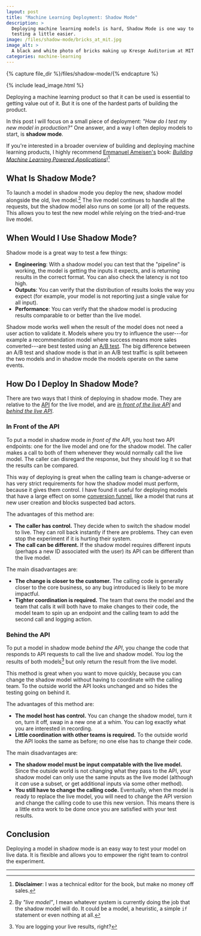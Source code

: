```yaml
---
layout: post
title: "Machine Learning Deployment: Shadow Mode"
description: >
  Deploying machine learning models is hard, Shadow Mode is one way to make
  testing a little easier.
image: /files/shadow-mode/bricks_at_mit.jpg
image_alt: >
  A black and white photo of bricks making up Kresge Auditorium at MIT.
categories: machine-learning
---
```


{% capture file_dir %}/files/shadow-mode/{% endcapture %}

{% include lead_image.html %}

Deploying a machine learning product so that it can be used is essential to
getting value out of it. But it is one of the hardest parts of building the
product.

In this post I will focus on a small piece of deployment: _"How do I test my
new model in production?"_ One answer, and a way I often deploy models to
start, is **shadow mode**.

If you're interested in a broader overview of building and deploying machine
learning products, I highly recommend [Emmanuel Ameisen's][manu] book:
[_Building Machine Learning Powered Applications_][book]![^1]

[manu]: https://mlpowered.com/
[book]: https://mlpowered.com/book/

## What Is Shadow Mode?

To launch a model in shadow mode you deploy the new, shadow model alongside
the old, live model.[^2] The live model continues to handle all the requests,
but the shadow model also runs on some (or all) of the requests. This allows
you to test the new model while relying on the tried-and-true live model.

## When Would I Use Shadow Mode?

Shadow mode is a great way to test a few things:

- **Engineering**: With a shadow model you can test that the "pipeline" is
working, the model is getting the inputs it expects, and is returning results
in the correct format. You can also check the latency is not too high.
- **Outputs**: You can verify that the distribution of results looks the way
you expect (for example, your model is not reporting just a single value for
all input).
- **Performance**: You can verify that the shadow model is producing results
comparable to or better than the live model.

Shadow mode works well when the result of the model does not need a user
action to validate it. Models where you try to influence the user---for
example a recommendation model where success means more sales converted---are
best tested using an [A/B test][ab]. The big difference between an A/B test
and shadow mode is that in an A/B test traffic is split between the two models
and in shadow mode the models operate on the same events.

[ab]: https://en.wikipedia.org/wiki/A/B_testing

## How Do I Deploy In Shadow Mode?

There are two ways that I think of deploying in shadow mode. They are relative
to the [API][api] for the live model, and are [_in front of the live
API_][front] and [_behind the live API_][behind].

[api]: https://en.wikipedia.org/wiki/Application_programming_interface
[front]: #in-front-of-the-api
[behind]: #behind-the-api

### In Front of the API

To put a model in shadow mode _in front of the API_, you host two API
endpoints: one for the live model and one for the shadow model. The caller
makes a call to both of them whenever they would normally call the live model.
The caller can disregard the response, but they should log it so that the
results can be compared.

This way of deploying is great when the calling team is change-adverse or has
very strict requirements for how the shadow model must perform, because it
gives them control. I have found it useful for deploying models that have a
large effect on some [conversion funnel][funnel], like a model that runs at
new user creation and blocks suspected bad actors.

[funnel]: https://en.wikipedia.org/wiki/Conversion_funnel

The advantages of this method are:

- **The caller has control.** They decide when to switch the shadow model to
live. They can roll back instantly if there are problems. They can even stop
the experiment if it is hurting their system. 
- **The call can be different.** If the shadow model requires different inputs
(perhaps a new ID associated with the user) its API can be different than the
live model.

The main disadvantages are: 

- **The change is closer to the customer.** The calling code is generally
closer to the core business, so any bug introduced is likely to be more
impactful. 
- **Tighter coordination is required.** The team that owns the model and the
team that calls it will both have to make changes to their code, the model
team to spin up an endpoint and the calling team to add the second call and
logging action.

### Behind the API

To put a model in shadow mode _behind the API_, you change the code that
responds to API requests to call the live and shadow model. You log the
results of both models[^3] but only return the result from the live model.

This method is great when you want to move quickly, because you can change the
shadow model without having to coordinate with the calling team. To the
outside world the API looks unchanged and so hides the testing going on behind
it.

The advantages of this method are:

- **The model host has control.** You can change the shadow model, turn it
on, turn it off, swap in a new one at a whim. You can log exactly what you are
interested in recording.
- **Little coordination with other teams is required.** To the outside world
the API looks the same as before; no one else has to change their code.

The main disadvantages are:

- **The shadow model must be input compatable with the live model.** Since the
outside world is not changing what they pass to the API, your shadow model can
only use the same inputs as the live model (although it _can_ use a subset, or
get additional inputs via some other method).
- **You still have to change the calling code.** Eventually, when the model is
ready to replace the live model, you will need to change the API version and
change the calling code to use this new version. This means there is a little
extra work to be done once you are satisfied with your test results.

## Conclusion

Deploying a model in shadow mode is an easy way to test your model on live
data. It is flexible and allows you to empower the right team to control the
experiment.

---

[^1]: **Disclaimer**: I was a technical editor for the book, but make no money off sales.
[^2]: By _"live model"_, I mean whatever system is currently doing the job that the shadow model will do. It could be a model, a heuristic, a simple `if` statement or even nothing at all.
[^3]: You are logging your live results, right?
